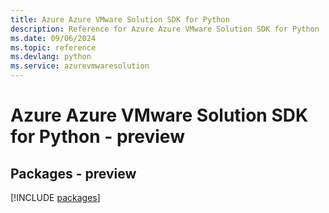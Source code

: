 ```yaml
---
title: Azure Azure VMware Solution SDK for Python
description: Reference for Azure Azure VMware Solution SDK for Python
ms.date: 09/06/2024
ms.topic: reference
ms.devlang: python
ms.service: azurevmwaresolution
---
```

# Azure Azure VMware Solution SDK for Python - preview
## Packages - preview
[!INCLUDE [packages](azure-vmware-solution-index.md)]
